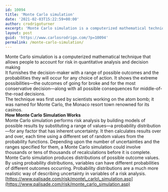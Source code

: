```yaml
---
id: 10094
title: 'Monte Carlo simulation'
date: '2021-02-03T15:22:59+00:00'
author: crodrigoturner
excerpt: 'Monte Carlo simulation is a computerized mathematical technique that allows people to account for risk in quantitative analysis and decision making.'
layout: post
guid: 'https://www.carlosrodrigo.com/?p=10094'
permalink: /monte-carlo-simulation/
---
```


Monte Carlo simulation is a computerized mathematical technique that allows people to account for risk in quantitative analysis and decision making  
It furnishes the decision-maker with a range of possible outcomes and the probabilities they will occur for any choice of action. It shows the extreme possibilities—the outcomes of going for broke and for the most conservative decision—along with all possible consequences for middle-of-the-road decisions.  
The technique was first used by scientists working on the atom bomb; it was named for Monte Carlo, the Monaco resort town renowned for its casinos.  
**How Monte Carlo Simulation Works**  
Monte Carlo simulation performs risk analysis by building models of possible results by substituting a range of values—a probability distribution—for any factor that has inherent uncertainty. It then calculates results over and over, each time using a different set of random values from the probability functions. Depending upon the number of uncertainties and the ranges specified for them, a Monte Carlo simulation could involve thousands or tens of thousands of recalculations before it is complete. Monte Carlo simulation produces distributions of possible outcome values.  
By using probability distributions, variables can have different probabilities of different outcomes occurring. Probability distributions are a much more realistic way of describing uncertainty in variables of a risk analysis.  
[https://www.palisade.com/risk/monte\_carlo\_simulation.asp](https://www.palisade.com/risk/monte_carlo_simulation.asp)